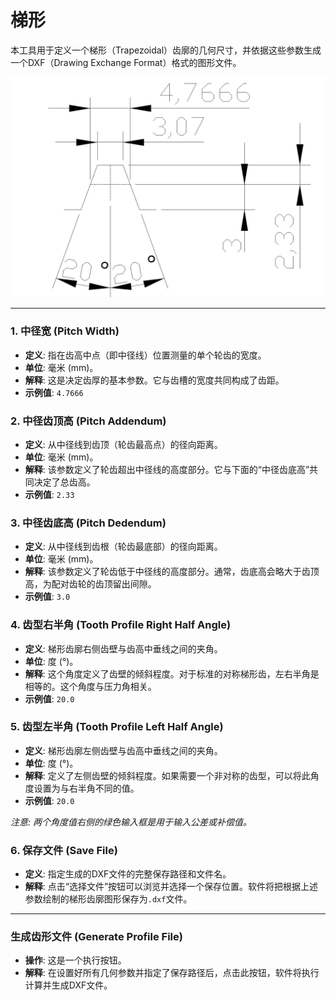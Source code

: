 # 梯形

本工具用于定义一个梯形（Trapezoidal）齿廓的几何尺寸，并依据这些参数生成一个DXF（Drawing Exchange Format）格式的图形文件。

![img](resources/pic1.jpg)

---

### 1. 中径宽 (Pitch Width)

* **定义**: 指在齿高中点（即中径线）位置测量的单个轮齿的宽度。
* **单位**: 毫米 (mm)。
* **解释**: 这是决定齿厚的基本参数。它与齿槽的宽度共同构成了齿距。
* **示例值**: `4.7666`

### 2. 中径齿顶高 (Pitch Addendum)

* **定义**: 从中径线到齿顶（轮齿最高点）的径向距离。
* **单位**: 毫米 (mm)。
* **解释**: 该参数定义了轮齿超出中径线的高度部分。它与下面的“中径齿底高”共同决定了总齿高。
* **示例值**: `2.33`

### 3. 中径齿底高 (Pitch Dedendum)

* **定义**: 从中径线到齿根（轮齿最底部）的径向距离。
* **单位**: 毫米 (mm)。
* **解释**: 该参数定义了轮齿低于中径线的高度部分。通常，齿底高会略大于齿顶高，为配对齿轮的齿顶留出间隙。
* **示例值**: `3.0`

### 4. 齿型右半角 (Tooth Profile Right Half Angle)

* **定义**: 梯形齿廓右侧齿壁与齿高中垂线之间的夹角。
* **单位**: 度 (°)。
* **解释**: 这个角度定义了齿壁的倾斜程度。对于标准的对称梯形齿，左右半角是相等的。这个角度与压力角相关。
* **示例值**: `20.0`

### 5. 齿型左半角 (Tooth Profile Left Half Angle)

* **定义**: 梯形齿廓左侧齿壁与齿高中垂线之间的夹角。
* **单位**: 度 (°)。
* **解释**: 定义了左侧齿壁的倾斜程度。如果需要一个非对称的齿型，可以将此角度设置为与右半角不同的值。
* **示例值**: `20.0`

*注意: 两个角度值右侧的绿色输入框是用于输入公差或补偿值。*

### 6. 保存文件 (Save File)

* **定义**: 指定生成的DXF文件的完整保存路径和文件名。
* **解释**: 点击“选择文件”按钮可以浏览并选择一个保存位置。软件将把根据上述参数绘制的梯形齿廓图形保存为`.dxf`文件。

---

### 生成齿形文件 (Generate Profile File)

* **操作**: 这是一个执行按钮。
* **解释**: 在设置好所有几何参数并指定了保存路径后，点击此按钮，软件将执行计算并生成DXF文件。
